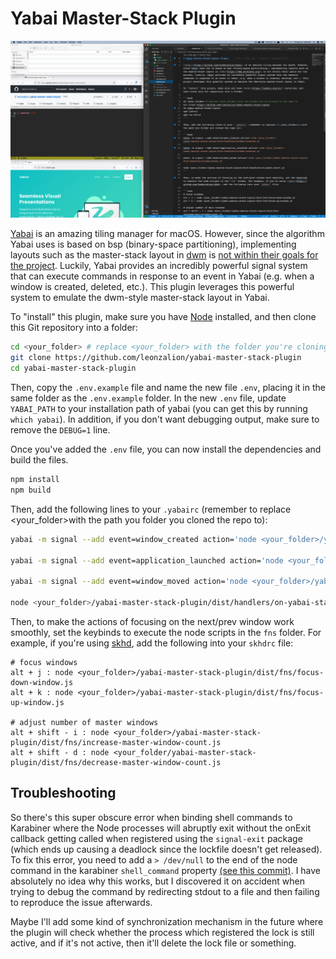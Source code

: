# Yabai Master-Stack Plugin

![A screenshot of the Master-Stack plugin in action](/images/yabai-master-stack-plugin-screenshot.png)

[Yabai](https://github.com/koekeishiya/yabai) is an amazing tiling manager for macOS. However, since the algorithm Yabai uses is based on bsp (binary-space partitioning), implementing layouts such as the master-stack layout in [dwm](https://dwm.suckless.org/) is [not within their goals for the project](https://github.com/koekeishiya/yabai/issues/658#issuecomment-693687832). Luckily, Yabai provides an incredibly powerful signal system that can execute commands in response to an event in Yabai (e.g. when a window is created, deleted, etc.). This plugin leverages this powerful system to emulate the dwm-style master-stack layout in Yabai.

To "install" this plugin, make sure you have [Node](https://nodejs.org/en/) installed, and then clone this Git repository into a folder:

```bash
cd <your_folder> # replace <your_folder> with the folder you're cloning to the repo to
git clone https://github.com/leonzalion/yabai-master-stack-plugin
cd yabai-master-stack-plugin
```

Then, copy the `.env.example` file and name the new file `.env`, placing it in the same folder as the `.env.example` folder. In the new `.env` file, update `YABAI_PATH` to your installation path of yabai (you can get this by running `which yabai`). In addition, if you don't want debugging output, make sure to remove the `DEBUG=1` line.

Once you've added the `.env` file, you can now install the dependencies and build the files.

```bash
npm install
npm build
```

Then, add the following lines to your `.yabairc` (remember to replace &lt;your_folder&gt;with the path you folder you cloned the repo to):

```bash
yabai -m signal --add event=window_created action='node <your_folder>/yabai-master-stack-plugin/dist/handlers/window-created.js'

yabai -m signal --add event=application_launched action='node <your_folder>/yabai-master-stack-plugin/dist/handlers/window-created.js'

yabai -m signal --add event=window_moved action='node <your_folder>/yabai-master-stack-plugin/dist/handlers/window-moved.js'

node <your_folder>/yabai-master-stack-plugin/dist/handlers/on-yabai-start.js
```

Then, to make the actions of focusing on the next/prev window work smoothly, set the keybinds to execute the node scripts in the `fns` folder. For example, if you're using [skhd](https://github.com/koekeishiya/skhd), add the following into your `skhdrc` file:

```text
# focus windows
alt + j : node <your_folder>/yabai-master-stack-plugin/dist/fns/focus-down-window.js
alt + k : node <your_folder>/yabai-master-stack-plugin/dist/fns/focus-up-window.js

# adjust number of master windows
alt + shift - i : node <your_folder>/yabai-master-stack-plugin/dist/fns/increase-master-window-count.js
alt + shift - d : node <your_folder/yabai-master-stack-plugin/dist/fns/decrease-master-window-count.js
```

## Troubleshooting

So there's this super obscure error when binding shell commands to Karabiner where the Node processes will abruptly exit without the onExit callback getting called when registered using the `signal-exit` package (which ends up causing a deadlock since the lockfile doesn't get released). To fix this error, you need to add a `> /dev/null` to the end of the node command in the karabiner `shell_command` property [(see this commit)](https://github.com/leonzalion/macos-configs/commit/a2f2b88c34e0d1cabb49e92fdadf6a284fecee93). I have absolutely no idea why this works, but I discovered it on accident when trying to debug the command by redirecting stdout to a file and then failing to reproduce the issue afterwards.

Maybe I'll add some kind of synchronization mechanism in the future where the plugin will check whether the process which registered the lock is still active, and if it's not active, then it'll delete the lock file or something.
